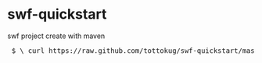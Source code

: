# swf-quickstart

swf project create with maven

<pre>
 $ \ curl https://raw.github.com/tottokug/swf-quickstart/master/swf-quickstart | sh
</pre>




